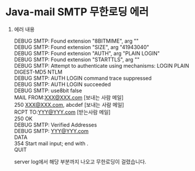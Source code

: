 # Java-mail SMTP 무한로딩 에러

1. 에러 내용
   
   DEBUG SMTP: Found extension "8BITMIME", arg ""   
   DEBUG SMTP: Found extension "SIZE", arg "41943040"   
   DEBUG SMTP: Found extension "AUTH", arg "PLAIN LOGIN"   
   DEBUG SMTP: Found extension "STARTTLS", arg ""   
   DEBUG SMTP: Attempt to authenticate using mechanisms: LOGIN PLAIN DIGEST-MD5 NTLM   
   DEBUG SMTP: AUTH LOGIN command trace suppressed   
   DEBUG SMTP: AUTH LOGIN succeeded   
   DEBUG SMTP: use8bit false   
   MAIL FROM:<XXX@XXX.com> [보내는 사람 메일]   
   250 <XXX@XXX.com>, abcdef  [보내는 사람 메일]   
   RCPT TO:<YYY@YYY.com>   [받는사람 메일]   
   250 OK   
   DEBUG SMTP: Verified Addresses   
   DEBUG SMTP:   YYY@YYY.com   
   DATA   
   354 Start mail input; end with <CRLF>.<CRLF>   
   QUIT   

   server log에서 해당 부분까지 나오고 무한로딩이 걸렸습니다. 
